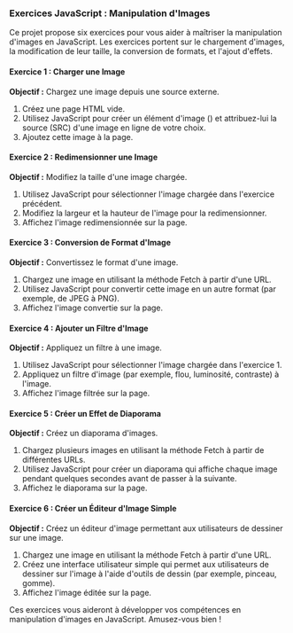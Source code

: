 ### Exercices JavaScript : Manipulation d'Images

Ce projet propose six exercices pour vous aider à maîtriser la manipulation d'images en JavaScript. Les exercices portent sur le chargement d'images, la modification de leur taille, la conversion de formats, et l'ajout d'effets.

#### Exercice 1 : Charger une Image
**Objectif :** Chargez une image depuis une source externe.

1. Créez une page HTML vide.
2. Utilisez JavaScript pour créer un élément d'image (<img>) et attribuez-lui la source (SRC) d'une image en ligne de votre choix.
3. Ajoutez cette image à la page.

#### Exercice 2 : Redimensionner une Image
**Objectif :** Modifiez la taille d'une image chargée.

1. Utilisez JavaScript pour sélectionner l'image chargée dans l'exercice précédent.
2. Modifiez la largeur et la hauteur de l'image pour la redimensionner.
3. Affichez l'image redimensionnée sur la page.

#### Exercice 3 : Conversion de Format d'Image
**Objectif :** Convertissez le format d'une image.

1. Chargez une image en utilisant la méthode Fetch à partir d'une URL.
2. Utilisez JavaScript pour convertir cette image en un autre format (par exemple, de JPEG à PNG).
3. Affichez l'image convertie sur la page.

#### Exercice 4 : Ajouter un Filtre d'Image
**Objectif :** Appliquez un filtre à une image.

1. Utilisez JavaScript pour sélectionner l'image chargée dans l'exercice 1.
2. Appliquez un filtre d'image (par exemple, flou, luminosité, contraste) à l'image.
3. Affichez l'image filtrée sur la page.

#### Exercice 5 : Créer un Effet de Diaporama
**Objectif :** Créez un diaporama d'images.

1. Chargez plusieurs images en utilisant la méthode Fetch à partir de différentes URLs.
2. Utilisez JavaScript pour créer un diaporama qui affiche chaque image pendant quelques secondes avant de passer à la suivante.
3. Affichez le diaporama sur la page.

#### Exercice 6 : Créer un Éditeur d'Image Simple
**Objectif :** Créez un éditeur d'image permettant aux utilisateurs de dessiner sur une image.

1. Chargez une image en utilisant la méthode Fetch à partir d'une URL.
2. Créez une interface utilisateur simple qui permet aux utilisateurs de dessiner sur l'image à l'aide d'outils de dessin (par exemple, pinceau, gomme).
3. Affichez l'image éditée sur la page.

Ces exercices vous aideront à développer vos compétences en manipulation d'images en JavaScript. Amusez-vous bien !
